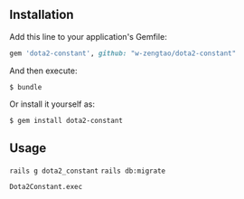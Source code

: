 ## Installation

Add this line to your application's Gemfile:

```ruby
gem 'dota2-constant', github: "w-zengtao/dota2-constant"
```

And then execute:

    $ bundle

Or install it yourself as:

    $ gem install dota2-constant

## Usage

`rails g dota2_constant`
`rails db:migrate`

`Dota2Constant.exec`